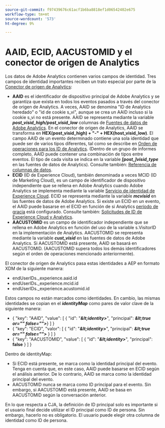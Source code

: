 ```yaml
---
source-git-commit: f97439676c61acf1b6ba8818ef1d06542402e675
workflow-type: tm+mt
source-wordcount: '573'
ht-degree: 9%

---
```

# AAID, ECID, AACUSTOMID y el conector de origen de Analytics

Los datos de Adobe Analytics contienen varios campos de identidad. Tres campos de identidad importantes reciben un trato especial por parte de la [Conector de origen de Analytics](https://experienceleague.adobe.com/docs/experience-platform/sources/ui-tutorials/create/adobe-applications/analytics.html?lang=es):

* **AAID** es el identificador de dispositivo principal de Adobe Analytics y se garantiza que exista en todos los eventos pasados a través del conector de origen de Analytics. A veces, AAID se denomina &quot;ID de Analytics heredado&quot; o &quot;id de cookie s\_vi&quot;, aunque se crea un AAID incluso si la cookie s\_vi no está presente. AAID se representa mediante la variable **_post\_visid\_high/post\_visid\_low_** columnas de [Fuentes de datos de Adobe Analytics](https://experienceleague.adobe.com/docs/analytics/export/analytics-data-feed/data-feed-contents/datafeeds-reference.html?lang=es#columns%2C-descriptions%2C-and-data-types). En el conector de origen de Analytics, AAID se transforma en **HEX(post_visid_high) + &quot;-&quot; + HEX(host_visid_low)**. El campo AAID de un evento determinado contiene una sola identidad que puede ser de varios tipos diferentes, tal como se describe en [Orden de operaciones para los ID de Analytics](https://experienceleague.adobe.com/docs/id-service/using/reference/analytics-reference/analytics-order-of-operations.html?lang=en%5B%5D). (Dentro de un grupo de informes completo, AAID puede contener una combinación de tipos entre eventos. El tipo de cada visita se indica en la variable **_[post\_]visid\_type_** en las fuentes de datos de Analytics). Consulte también: [Referencia de columnas de datos](https://experienceleague.adobe.com/docs/analytics/export/analytics-data-feed/data-feed-contents/datafeeds-reference.html?lang=es).
* **ECID** (ID de Experience Cloud), también denominada a veces MCID (ID de Marketing Cloud), es un campo de identificador de dispositivo independiente que se rellena en Adobe Analytics cuando Adobe Analytics se implementa mediante la variable [Servicio de identidad de Experience Cloud](https://experienceleague.adobe.com/docs/id-service/using/implementation/setup-analytics.html?lang=es). ECID se representa mediante la variable **_mcvisid_** en las fuentes de datos de Adobe Analytics. Si existe un ECID en un evento, el AAID puede basarse en el ECID en función de si Analytics [período de gracia](https://experienceleague.adobe.com/docs/id-service/using/reference/analytics-reference/grace-period.html?lang=es) está configurado. Consulte también: [Solicitudes de ID de Experience Cloud y Analytics](https://experienceleague.adobe.com/docs/id-service/using/reference/analytics-reference/legacy-analytics.html?lang=en).
* **AACUSTOMID** es un campo de identificador independiente que se rellena en Adobe Analytics en función del uso de la variable s.VisitorID en la implementación de Analytics. AACUSTOMID se representa mediante la variable **_cust_visid_** en las fuentes de datos de Adobe Analytics. Si AACUSTOMID está presente, AAID se basará en AACUSTOMID. (AACUSTOMID supera todos los demás identificadores según el orden de operaciones mencionado anteriormente).

El conector de origen de Analytics pasa estas identidades a AEP en formato XDM de la siguiente manera:

* endUserIDs.\_experience.aaid.id
* endUserIDs.\_experience.mcid.id
* endUserIDs.\_experience.acustomid.id

Estos campos no están marcados como identidades. En cambio, las mismas identidades se copian en el **_identityMap_** como pares de valor clave de la siguiente manera:

* { &quot;key&quot;: &quot;AAID&quot;, &quot;value&quot;: [ { &quot;id&quot;: &quot;**_\&lt;identity>_**&quot;, &quot;principal&quot;: **_\&lt;true or=&quot;&quot; false=&quot;&quot;>_**} ] }
* { &quot;key&quot;: &quot;ECID&quot;, &quot;valor&quot;: [ { &quot;id&quot;: &quot;**_\&lt;identity>_**&quot;, &quot;principal&quot;: **_\&lt;true or=&quot;&quot; false=&quot;&quot;>_** } ] }
* { &quot;key&quot;: &quot;AACUSTOMID&quot;, &quot;value&quot;: [ { &quot;id&quot;: &quot;**_\&lt;identity>_**&quot;, &quot;principal&quot;: **false** } ] }

Dentro de identityMap:

* Si ECID está presente, se marca como la identidad principal del evento. Tenga en cuenta que, en este caso, AAID puede basarse en ECID según el análisis anterior.
De lo contrario, AAID se marca como la identidad principal del evento.
* AACUSTOMID nunca se marca como ID principal para el evento. Sin embargo, si AACUSTOMID está presente, AAID se basa en AACUSTOMID según la conversación anterior.

En lo que respecta a CJA, la definición de ID principal solo es importante si el usuario final decide utilizar el ID principal como ID de persona. Sin embargo, hacerlo no es obligatorio. El usuario puede elegir otra columna de identidad como ID de persona.

